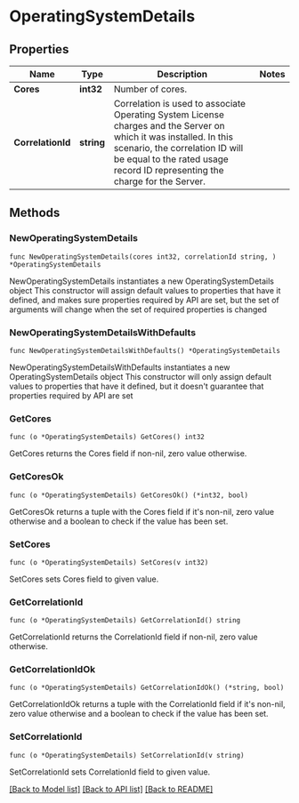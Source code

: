 # OperatingSystemDetails

## Properties

Name | Type | Description | Notes
------------ | ------------- | ------------- | -------------
**Cores** | **int32** | Number of cores. | 
**CorrelationId** | **string** | Correlation is used to associate Operating System License charges and the Server on which it was installed. In this scenario, the correlation ID will be equal to the rated usage record ID representing the charge for the Server. | 

## Methods

### NewOperatingSystemDetails

`func NewOperatingSystemDetails(cores int32, correlationId string, ) *OperatingSystemDetails`

NewOperatingSystemDetails instantiates a new OperatingSystemDetails object
This constructor will assign default values to properties that have it defined,
and makes sure properties required by API are set, but the set of arguments
will change when the set of required properties is changed

### NewOperatingSystemDetailsWithDefaults

`func NewOperatingSystemDetailsWithDefaults() *OperatingSystemDetails`

NewOperatingSystemDetailsWithDefaults instantiates a new OperatingSystemDetails object
This constructor will only assign default values to properties that have it defined,
but it doesn't guarantee that properties required by API are set

### GetCores

`func (o *OperatingSystemDetails) GetCores() int32`

GetCores returns the Cores field if non-nil, zero value otherwise.

### GetCoresOk

`func (o *OperatingSystemDetails) GetCoresOk() (*int32, bool)`

GetCoresOk returns a tuple with the Cores field if it's non-nil, zero value otherwise
and a boolean to check if the value has been set.

### SetCores

`func (o *OperatingSystemDetails) SetCores(v int32)`

SetCores sets Cores field to given value.


### GetCorrelationId

`func (o *OperatingSystemDetails) GetCorrelationId() string`

GetCorrelationId returns the CorrelationId field if non-nil, zero value otherwise.

### GetCorrelationIdOk

`func (o *OperatingSystemDetails) GetCorrelationIdOk() (*string, bool)`

GetCorrelationIdOk returns a tuple with the CorrelationId field if it's non-nil, zero value otherwise
and a boolean to check if the value has been set.

### SetCorrelationId

`func (o *OperatingSystemDetails) SetCorrelationId(v string)`

SetCorrelationId sets CorrelationId field to given value.



[[Back to Model list]](../README.md#documentation-for-models) [[Back to API list]](../README.md#documentation-for-api-endpoints) [[Back to README]](../README.md)


